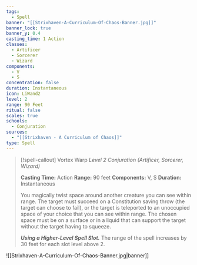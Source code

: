 ```yaml
---
tags:
  - Spell
banner: "[[Strixhaven-A-Curriculum-Of-Chaos-Banner.jpg]]"
banner_lock: true
banner_y: 0.4
casting_time: 1 Action
classes:
  - Artificer
  - Sorcerer
  - Wizard
components:
  - V
  - S
concentration: false
duration: Instantaneous
icon: LiWand2
level: 2
range: 90 Feet
ritual: false
scales: true
schools:
  - Conjuration
sources:
  - "[[Strixhaven - A Curriculum of Chaos]]"
type: Spell
---
```

>[!spell-callout] Vortex Warp
>_Level 2 Conjuration (Artificer, Sorcerer, Wizard)_
>
>**Casting Time:** Action
>**Range:** 90 feet
>**Components:** V, S
>**Duration:** Instantaneous
>
>You magically twist space around another creature you can see within range. The target must succeed on a Constitution saving throw (the target can choose to fail), or the target is teleported to an unoccupied space of your choice that you can see within range. The chosen space must be on a surface or in a liquid that can support the target without the target having to squeeze.
>
>**_Using a Higher-Level Spell Slot._** The range of the spell increases by 30 feet for each slot level above 2.

![[Strixhaven-A-Curriculum-Of-Chaos-Banner.jpg|banner]]